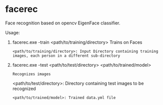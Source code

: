 # facerec
Face recognition based on opencv EigenFace classifier.

Usage:

1)	facerec.exe -train <path/to/training/directory>	
		Trains on Faces

		<path/to/training/directory>: Input Directory containing training images, each person in a different sub-directory		
    
2)	facerec.exe -test <path/to/test/directory> <path/to/trained/model>

		Recognizes images		
    
    <path/to/test/directory>: Directory containing test images to be recognized
	
		<path/to/trained/model>: Trained data.yml file

